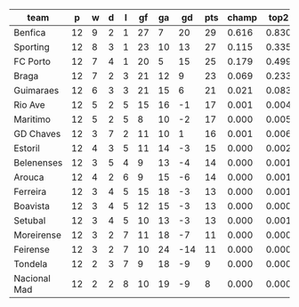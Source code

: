 |     team     | p  | w | d | l | gf | ga | gd  | pts | champ | top2  | top3  | top4  |  5-7  | bot4  | bot3  | bot2  |
|--------------|----|---|---|---|----|----|-----|-----|-------|-------|-------|-------|-------|-------|-------|-------|
| Benfica      | 12 | 9 | 2 | 1 | 27 |  7 |  20 |  29 | 0.616 | 0.830 | 0.936 | 0.977 | 0.022 | 0.000 | 0.000 | 0.000|
| Sporting     | 12 | 8 | 3 | 1 | 23 | 10 |  13 |  27 | 0.115 | 0.335 | 0.587 | 0.792 | 0.187 | 0.000 | 0.000 | 0.000|
| FC Porto     | 12 | 7 | 4 | 1 | 20 |  5 |  15 |  25 | 0.179 | 0.499 | 0.735 | 0.884 | 0.107 | 0.000 | 0.000 | 0.000|
| Braga        | 12 | 7 | 2 | 3 | 21 | 12 |   9 |  23 | 0.069 | 0.233 | 0.458 | 0.697 | 0.259 | 0.000 | 0.000 | 0.000|
| Guimaraes    | 12 | 6 | 3 | 3 | 21 | 15 |   6 |  21 | 0.021 | 0.083 | 0.206 | 0.397 | 0.463 | 0.003 | 0.001 | 0.001|
| Rio Ave      | 12 | 5 | 2 | 5 | 15 | 16 |  -1 |  17 | 0.001 | 0.004 | 0.016 | 0.052 | 0.307 | 0.077 | 0.043 | 0.020|
| Maritimo     | 12 | 5 | 2 | 5 |  8 | 10 |  -2 |  17 | 0.000 | 0.005 | 0.018 | 0.051 | 0.314 | 0.071 | 0.039 | 0.019|
| GD Chaves    | 12 | 3 | 7 | 2 | 11 | 10 |   1 |  16 | 0.001 | 0.006 | 0.021 | 0.055 | 0.324 | 0.065 | 0.036 | 0.016|
| Estoril      | 12 | 4 | 3 | 5 | 11 | 14 |  -3 |  15 | 0.000 | 0.002 | 0.007 | 0.023 | 0.195 | 0.154 | 0.095 | 0.049|
| Belenenses   | 12 | 3 | 5 | 4 |  9 | 13 |  -4 |  14 | 0.000 | 0.001 | 0.005 | 0.018 | 0.190 | 0.170 | 0.101 | 0.053|
| Arouca       | 12 | 4 | 2 | 6 |  9 | 15 |  -6 |  14 | 0.000 | 0.001 | 0.003 | 0.009 | 0.110 | 0.271 | 0.180 | 0.100|
| Ferreira     | 12 | 3 | 4 | 5 | 15 | 18 |  -3 |  13 | 0.000 | 0.001 | 0.003 | 0.015 | 0.146 | 0.220 | 0.142 | 0.081|
| Boavista     | 12 | 3 | 4 | 5 | 12 | 15 |  -3 |  13 | 0.000 | 0.000 | 0.001 | 0.009 | 0.121 | 0.261 | 0.178 | 0.100|
| Setubal      | 12 | 3 | 4 | 5 | 10 | 13 |  -3 |  13 | 0.000 | 0.001 | 0.004 | 0.018 | 0.167 | 0.203 | 0.131 | 0.070|
| Moreirense   | 12 | 3 | 2 | 7 | 11 | 18 |  -7 |  11 | 0.000 | 0.000 | 0.001 | 0.002 | 0.041 | 0.482 | 0.365 | 0.236|
| Feirense     | 12 | 3 | 2 | 7 | 10 | 24 | -14 |  11 | 0.000 | 0.000 | 0.000 | 0.001 | 0.010 | 0.723 | 0.615 | 0.473|
| Tondela      | 12 | 2 | 3 | 7 |  9 | 18 |  -9 |   9 | 0.000 | 0.000 | 0.000 | 0.001 | 0.020 | 0.621 | 0.507 | 0.362|
| Nacional Mad | 12 | 2 | 2 | 8 | 10 | 19 |  -9 |   8 | 0.000 | 0.000 | 0.000 | 0.001 | 0.015 | 0.678 | 0.567 | 0.422|
